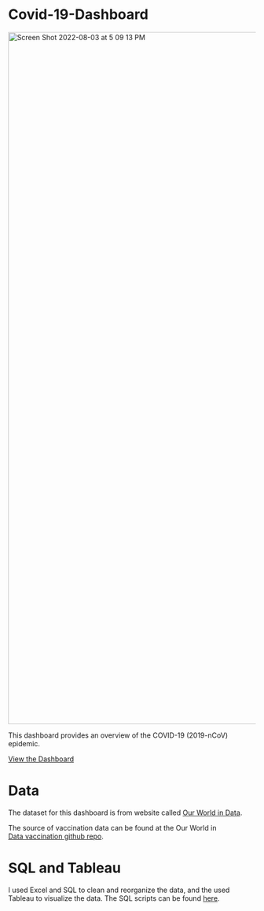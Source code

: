 # Covid-19-Dashboard

<img width="1405" alt="Screen Shot 2022-08-03 at 5 09 13 PM" src="https://user-images.githubusercontent.com/109259282/182712243-d6ba917b-093a-4551-9379-cd0cbd6cf6f6.png">

This dashboard provides an overview of the COVID-19 (2019-nCoV) epidemic.

[View the Dashboard](https://public.tableau.com/shared/9Y23ZJTPS?:display_count=n&:origin=viz_share_link)

# Data

The dataset for this dashboard is from website called [Our World in Data](https://ourworldindata.org/covid-deaths). 

The source of vaccination data can be found at the Our World in [Data vaccination github repo](https://github.com/owid/covid-19-data/tree/master/public/data/vaccinations).


# SQL and Tableau

I used Excel and SQL to clean and reorganize the data, and the used Tableau to visualize the data. The SQL scripts can be found [here]().




